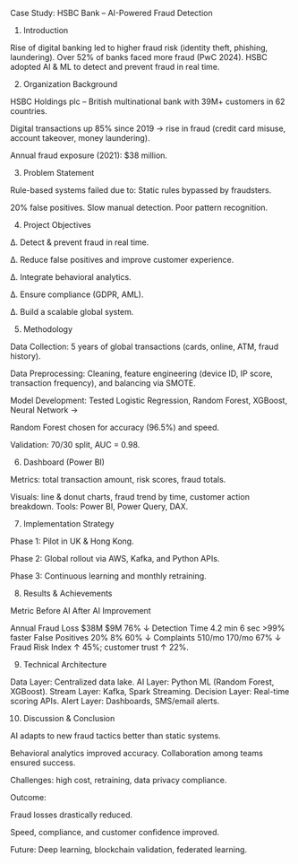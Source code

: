 Case Study: HSBC Bank – AI-Powered Fraud Detection

1. Introduction

Rise of digital banking led to higher fraud risk (identity theft, phishing, laundering).
Over 52% of banks faced more fraud (PwC 2024).
HSBC adopted AI & ML to detect and prevent fraud in real time.


2. Organization Background

HSBC Holdings plc – British multinational bank with 39M+ customers in 62 countries.

Digital transactions up 85% since 2019 → rise in fraud (credit card misuse, account takeover, money laundering).

Annual fraud exposure (2021): $38 million.

3. Problem Statement

Rule-based systems failed due to:
Static rules bypassed by fraudsters.

20% false positives.
Slow manual detection.
Poor pattern recognition.



4. Project Objectives

∆. Detect & prevent fraud in real time.

∆. Reduce false positives and improve customer experience.

∆. Integrate behavioral analytics.

∆. Ensure compliance (GDPR, AML).

∆. Build a scalable global system.

5. Methodology

Data Collection: 5 years of global transactions (cards, online, ATM, fraud history).

Data Preprocessing: Cleaning, feature engineering (device ID, IP score, transaction frequency), and balancing via SMOTE.

Model Development: Tested Logistic Regression, Random Forest, XGBoost, Neural Network →

Random Forest chosen for accuracy (96.5%) and speed.


Validation: 70/30 split, AUC = 0.98.


6. Dashboard (Power BI)

Metrics: total transaction amount, risk scores, fraud totals.

Visuals: line & donut charts, fraud trend by time, customer action breakdown.
Tools: Power BI, Power Query, DAX.

7. Implementation Strategy

Phase 1: Pilot in UK & Hong Kong.

Phase 2: Global rollout via AWS, Kafka, and Python APIs.

Phase 3: Continuous learning and monthly retraining.

8. Results & Achievements

Metric	Before AI	After AI	Improvement

Annual Fraud Loss	$38M	$9M	76% ↓
Detection Time	4.2 min	6 sec	>99% faster
False Positives	20%	8%	60% ↓
Complaints	510/mo	170/mo	67% ↓
Fraud Risk Index ↑ 45%; customer trust ↑ 22%.


9. Technical Architecture

Data Layer: Centralized data lake.
AI Layer: Python ML (Random Forest, XGBoost).
Stream Layer: Kafka, Spark Streaming.
Decision Layer: Real-time scoring APIs.
Alert Layer: Dashboards, SMS/email alerts.

10. Discussion & Conclusion

AI adapts to new fraud tactics better than static systems.

Behavioral analytics improved accuracy.
Collaboration among teams ensured success.

Challenges: high cost, retraining, data privacy compliance.

Outcome:

Fraud losses drastically reduced.

Speed, compliance, and customer confidence improved.

Future: Deep learning, blockchain validation, federated learning.
